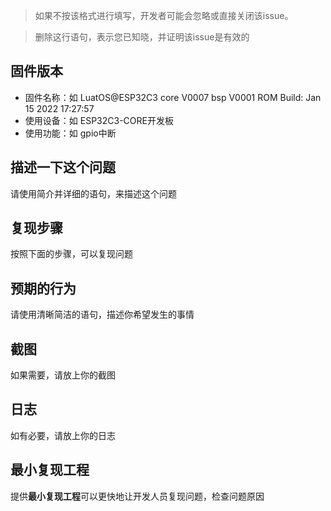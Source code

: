 > 如果不按该格式进行填写，开发者可能会忽略或直接关闭该issue。

> 删除这行语句，表示您已知晓，并证明该issue是有效的

## 固件版本

 - 固件名称：如 LuatOS@ESP32C3 core V0007 bsp V0001 ROM Build: Jan 15 2022 17:27:57
 - 使用设备：如 ESP32C3-CORE开发板
 - 使用功能：如 gpio中断

## 描述一下这个问题

请使用简介并详细的语句，来描述这个问题

## 复现步骤

按照下面的步骤，可以复现问题

## 预期的行为

请使用清晰简洁的语句，描述你希望发生的事情

## 截图

如果需要，请放上你的截图

## 日志

如有必要，请放上你的日志

## 最小复现工程

提供**最小复现工程**可以更快地让开发人员复现问题，检查问题原因
